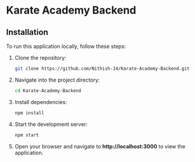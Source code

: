 # Karate Academy Backend

## Installation

To run this application locally, follow these steps:

1. Clone the repository:

   ```bash
   git clone https://github.com/Nithish-14/Karate-Academy-Backend.git

2. Navigate into the project directory:

   ```bash
   cd Karate-Academy-Backend

3. Install dependencies:

   ```bash
   npm install

4. Start the development server:

   ```bash
   npm start

5. Open your browser and navigate to **http://localhost:3000** to view the application.
